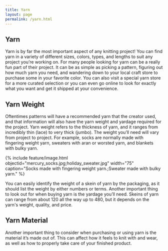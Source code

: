 ```yaml
---
title: Yarn
layout: page
permalink: /yarn.html
---
```


## Yarn
Yarn is by far the most important aspect of any knitting project! You can find yarn in a variety of different sizes, colors, types, and lengths to suit any project you’re working on. For many people looking for yarn can be a really fun part of their project. It can be as simple as picking a pattern, figuring out how much yarn you need, and wandering down to your local craft store to purchase some in your favorite color. You can also visit a special yarn store for a more curated selection or you can even go online to look for exactly what you want and get it shipped at your convenience. 

## Yarn Weight
Oftentimes patterns will have a recommended yarn that the creator used, and that information will also have the yarn weight and yardage required for the project. Yarn weight refers to the thickness of yarn, and it ranges from incredibly thin (lace) to very thick (jumbo). The weight you’ll need will vary from project to project. For example, socks are normally made with fingering weight yarn, sweaters with aran or worsted yarn, and blankets with bulky yarn. 

{% include feature/image.html objectid="mercury_socks.jpg;holiday_sweater.jpg" width="75" caption="Socks made with fingering weight yarn.;Sweater made with bulky yarn." %}

You can easily identify the weight of a skein of yarn by the packaging, as it should list the weight by either numbers or terms. Another important thing to look out for when buying yarn is the yardage you’ll need. Skeins of yarn can range from about 120 all the way up to 480, but it depends on the yarn's weight, quality, and price. 

## Yarn Material
Another important thing to consider when purchasing or using yarn is the material it’s made out of. This can affect how it feels to knit with and wear, as well as how to properly take care of your finished product. 
